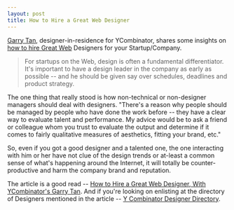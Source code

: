 ```yaml
---
layout: post
title: How to Hire a Great Web Designer
---
```


[Garry Tan](https://en.wikipedia.org/wiki/Garry_Tan), designer-in-residence for YCombinator, shares some insights on <a href="http://www.openforum.com/idea-hub/topics/technology/article/how-to-hire-a-great-web-designer-with-y-combinators-garry-tan-jolie-odell">how to hire Great Web</a> Designers for your Startup/Company. 

> For startups on the Web, design is often a fundamental differentiator. It's important to have a design leader in the company as early as possible -- and he should be given say over schedules, deadlines and product strategy.

The one thing that really stood is how non-technical or non-designer managers should deal with designers. "There's a reason why people should be managed by people who have done the work before -- they have a clear way to evaluate talent and performance. My advice would be to ask a friend or colleague whom you trust to evaluate the output and determine if it comes to fairly qualitative measures of aesthetics, fitting your brand, etc."

So, even if you got a good designer and a talented one, the one interacting with him or her have not clue of the design trends or at-least a common sense of what's happening around the Internet, it will totally be counter-productive and harm the company brand and reputation.

The article is a good read -- <a href="http://www.openforum.com/idea-hub/topics/technology/article/how-to-hire-a-great-web-designer-with-y-combinators-garry-tan-jolie-odell">How to Hire a Great Web Designer, With YCombinator's Garry Tan</a>. And if you're looking on enlisting at the directory of Designers mentioned in the article -- <a href="https://ycdesign.wufoo.com/forms/y-combinator-designer-directory/">Y Combinator Designer Directory</a>.
